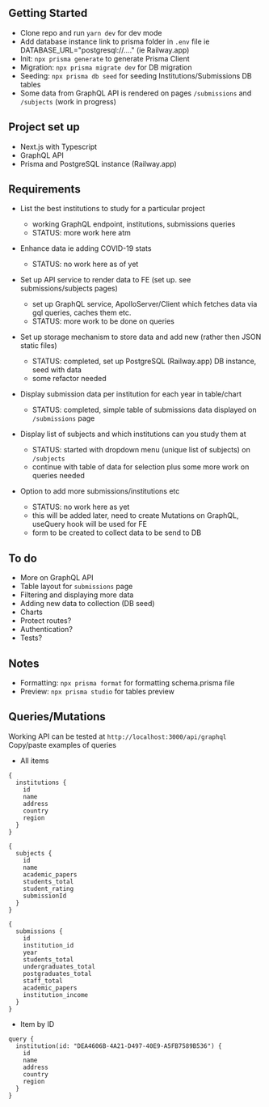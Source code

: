 ## Getting Started

- Clone repo and run `yarn dev` for dev mode
- Add database instance link to prisma folder in `.env` file ie DATABASE_URL="postgresql://...." (ie Railway.app)
- Init: `npx prisma generate` to generate Prisma Client
- Migration: `npx prisma migrate dev` for DB migration
- Seeding: `npx prisma db seed` for seeding Institutions/Submissions DB tables
- Some data from GraphQL API is rendered on pages `/submissions` and `/subjects` (work in progress)

## Project set up

- Next.js with Typescript
- GraphQL API
- Prisma and PostgreSQL instance (Railway.app)

## Requirements

- List the best institutions to study for a particular project

  - working GraphQL endpoint, institutions, submissions queries
  - STATUS: more work here atm

- Enhance data ie adding COVID-19 stats

  - STATUS: no work here as of yet

- Set up API service to render data to FE (set up. see submissions/subjects pages)

  - set up GraphQL service, ApolloServer/Client which fetches data via gql queries, caches them etc.
  - STATUS: more work to be done on queries

- Set up storage mechanism to store data and add new (rather then JSON static files)

  - STATUS: completed, set up PostgreSQL (Railway.app) DB instance, seed with data
  - some refactor needed

- Display submission data per institution for each year in table/chart

  - STATUS: completed, simple table of submissions data displayed on `/submissions` page

- Display list of subjects and which institutions can you study them at

  - STATUS: started with dropdown menu (unique list of subjects) on `/subjects`
  - continue with table of data for selection plus some more work on queries needed

- Option to add more submissions/institutions etc

  - STATUS: no work here as yet
  - this will be added later, need to create Mutations on GraphQL, useQuery hook will be used for FE
  - form to be created to collect data to be send to DB

## To do

- More on GraphQL API
- Table layout for `submissions` page
- Filtering and displaying more data
- Adding new data to collection (DB seed)
- Charts
- Protect routes?
- Authentication?
- Tests?

## Notes

- Formatting: `npx prisma format` for formatting schema.prisma file
- Preview: `npx prisma studio` for tables preview

## Queries/Mutations

Working API can be tested at `http://localhost:3000/api/graphql`
Copy/paste examples of queries

- All items

```
{
  institutions {
    id
    name
    address
    country
    region
  }
}
```

```
{
  subjects {
    id
    name
    academic_papers
    students_total
    student_rating
    submissionId
  }
}
```

```
{
  submissions {
    id
    institution_id
    year
    students_total
    undergraduates_total
    postgraduates_total
    staff_total
    academic_papers
    institution_income
  }
}
```

- Item by ID

```
query {
  institution(id: "DEA4606B-4A21-D497-40E9-A5FB7589B536") {
    id
    name
    address
    country
    region
  }
}
```
